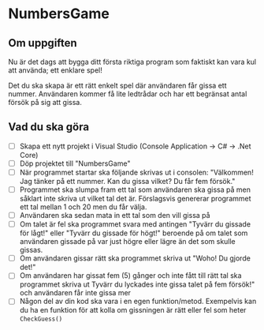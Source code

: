 # NumbersGame

## Om uppgiften

Nu är det dags att bygga ditt första riktiga program som faktiskt kan vara kul att använda; ett enklare spel!

Det du ska skapa är ett rätt enkelt spel där användaren får gissa ett nummer. Användaren kommer få lite ledtrådar och har ett begränsat antal försök på sig att gissa.

## Vad du ska göra

- [ ]  Skapa ett nytt projekt i Visual Studio (Console Application → C# → .Net Core)
- [ ]  Döp projektet till "NumbersGame"
- [ ]  När programmet startar ska följande skrivas ut i consolen: "Välkommen! Jag tänker på ett nummer. Kan du gissa vilket? Du får fem försök."
- [ ]  Programmet ska slumpa fram ett tal som användaren ska gissa på men såklart inte skriva ut vilket tal det är. Förslagsvis genererar programmet ett tal mellan 1 och 20 men du får välja.
- [ ]  Användaren ska sedan mata in ett tal som den vill gissa på
- [ ]  Om talet är fel ska programmet svara med antingen "Tyvärr du gissade för lågt!" eller "Tyvärr du gissade för högt!" beroende på om talet som användaren gissade på var just högre eller lägre än det som skulle gissas.
- [ ]  Om användaren gissar rätt ska programmet skriva ut "Woho! Du gjorde det!"
- [ ]  Om användaren har gissat fem (5) gånger och inte fått till rätt tal ska programmet skriva ut Tyvärr du lyckades inte gissa talet på fem försök!" och användaren får inte gissa mer
- [ ]  Någon del av din kod ska vara i en egen funktion/metod. Exempelvis kan du ha en funktion för att kolla om gissningen är rätt eller fel som heter `CheckGuess()`